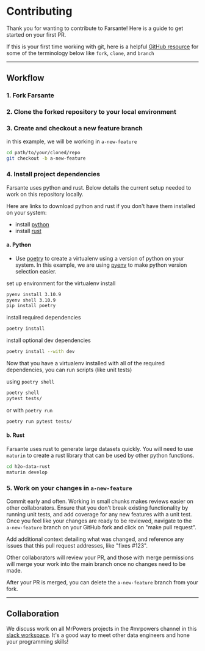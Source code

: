 # Contributing

Thank you for wanting to contribute to Farsante! Here is a guide to get started on your first PR.

If this is your first time working with git, here is a helpful [GitHub resource](https://docs.github.com/en/pull-requests/collaborating-with-pull-requests/working-with-forks/fork-a-repo) for some of the terminology below like `fork`, `clone`, and `branch`

---

## Workflow

### 1. Fork Farsante

### 2. Clone the forked repository to your local environment

### 3. Create and checkout a new feature branch

in this example, we will be working in `a-new-feature`

```bash
cd path/to/your/cloned/repo
git checkout -b a-new-feature
```

### 4. Install project dependencies

Farsante uses python and rust. Below details the current setup needed to work on this repository locally.

Here are links to download python and rust if you don't have them installed on your system:

- install [python](https://www.python.org/downloads/)
- install [rust](https://www.rust-lang.org/tools/install)

#### a. Python

- Use [poetry](https://python-poetry.org/) to create a virtualenv using a version of python on your system. In this example, we are using [pyenv](https://github.com/pyenv/pyenv) to make python version selection easier.

set up environment for the virtualenv install

```bash
pyenv install 3.10.9
pyenv shell 3.10.9
pip install poetry
```

install required dependencies

```bash
poetry install
```

install optional dev dependencies

```bash
poetry install --with dev
```

Now that you have a virtualenv installed with all of the required dependencies, you can run scripts (like unit tests)

using `poetry shell`

```bash
poetry shell
pytest tests/
```

or with `poetry run`

```bash
poetry run pytest tests/
```

#### b. Rust

Farsante uses rust to generate large datasets quickly. You will need to use `maturin` to create a rust library that can be used by other python functions.

```bash
cd h2o-data-rust
maturin develop
```

### 5. Work on your changes in `a-new-feature`

Commit early and often. Working in small chunks makes reviews easier on other collaborators. Ensure that you don't break existing functionality by running unit tests, and add coverage for any new features with a unit test. Once you feel like your changes are ready to be reviewed, navigate to the `a-new-feature` branch on your GitHub fork and click on "make pull request".

Add additional context detailing what was changed, and reference any issues that this pull request addresses, like "fixes #123".

Other collaborators will review your PR, and those with merge permissions will merge your work into the main branch once no changes need to be made.

After your PR is merged, you can delete the `a-new-feature` branch from your fork.

---

## Collaboration

We discuss work on all MrPowers projects in the #mrpowers channel in this [slack workspace](https://join.slack.com/t/dataengineerthings/shared_invite/zt-2d77de29g-tyKACVZJmEIJNK0afbD3Pg). It's a good way to meet other data engineers and hone your programming skills!
